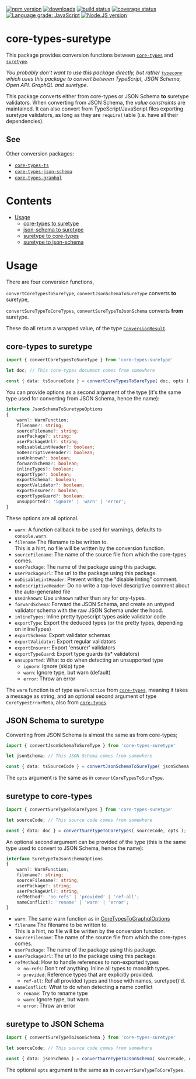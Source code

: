 [![npm version][npm-image]][npm-url]
[![downloads][downloads-image]][npm-url]
[![build status][build-image]][build-url]
[![coverage status][coverage-image]][coverage-url]
[![Language grade: JavaScript][lgtm-image]][lgtm-url]
[![Node.JS version][node-version]][node-url]


# core-types-suretype

This package provides conversion functions between [`core-types`][core-types-github-url] and [`suretype`][suretype-github-url].

*You probably don't want to use this package directly, but rather [`typeconv`][typeconv-github-url] which uses this package to convert between TypeScript, JSON Schema, Open API. GraphQL and suretype.*

This package converts either from core-types or JSON Schema **to** suretype validators. When converting from JSON Schema, the *value constraints* are maintained. It can also convert from TypeScript/JavaScript files exporting suretype validators, as long as they are `require()`able (i.e. have all their dependencies).


## See

Other conversion packages:
 * [`core-types-ts`][core-types-ts-github-url]
 * [`core-types-json-schema`][core-types-json-schema-github-url]
 * [`core-types-graphql`][core-types-graphql-github-url]


# Contents

 * [Usage](#usage)
   * [core-types to suretype](#core-types-to-suretype)
   * [json-schema to suretype](#json-schema-to-suretype)
   * [suretype to core-types](#suretype-to-core-types)
   * [suretype to json-schema](#suretype-to-json-schema)


# Usage

There are four conversion functions,

`convertCoreTypesToSureType`, `convertJsonSchemaToSureType` converts **to** suretype,

`convertSureTypeToCoreTypes`, `convertSureTypeToJsonSchema` converts **from** suretype.

These do all return a wrapped value, of the type [`ConversionResult`](https://github.com/grantila/core-types#conversion).


## core-types to suretype

```ts
import { convertCoreTypesToSureType } from 'core-types-suretype'

let doc; // This core-types document comes from somewhere

const { data: tsSourceCode } = convertCoreTypesToSureType( doc, opts );
```

You can provide options as a second argument of the type (it's the same type used for converting from JSON Schema, hence the name):

```ts
interface JsonSchemaToSuretypeOptions
{
	warn?: WarnFunction;
	filename?: string;
	sourceFilename?: string;
	userPackage?: string;
	userPackageUrl?: string;
	noDisableLintHeader?: boolean;
	noDescriptiveHeader?: boolean;
	useUnknown?: boolean;
	forwardSchema?: boolean;
	inlineTypes?: boolean;
	exportType?: boolean;
	exportSchema?: boolean;
	exportValidator?: boolean;
	exportEnsurer?: boolean;
	exportTypeGuard?: boolean;
	unsupported?: 'ignore' | 'warn' | 'error';
}
```

These options are all optional.

 * `warn`: A function callback to be used for warnings, defaults to `console.warn`.
 * `filename` The filename to be written to.<br />This is a hint, no file will be written by the conversion function.
 * `sourceFilename`: The name of the source file from which the core-types comes.
 * `userPackage`: The name of the package using this package.
 * `userPackageUrl`: The url to the package using this package.
 * `noDisableLintHeader`: Prevent writing the "disable linting" comment.
 * `noDescriptiveHeader`: Do no write a top-level descriptive comment about the auto-generated file
 * `useUnknown`: Use `unknown` rather than `any` for *any*-types.
 * `forwardSchema`: Forward the JSON Schema, and create an untyped validator schema with the raw JSON Schema under the hood.
 * `inlineTypes`: Inline pretty typescript types aside validator code
 * `exportType`: Export the deduced types (or the pretty types, depending on inlineTypes)
 * `exportSchema`: Export validator schemas
 * `exportValidator`: Export regular validators
 * `exportEnsurer`: Export 'ensurer' validators
 * `exportTypeGuard`: Export type guards (is* validators)
 * `unsupported`: What to do when detecting an unsupported type
   * `ignore`: Ignore (skip) type
   * `warn`: Ignore type, but warn (default)
   * `error`: Throw an error

The `warn` function is of type `WarnFunction` from [`core-types`][core-types-github-url], meaning it takes a message as string, and an optional second argument of type `CoreTypesErrorMeta`, also from [`core-types`][core-types-github-url].


## JSON Schema to suretype

Converting from JSON Schema is almost the same as from core-types;

```ts
import { convertJsonSchemaToSureType } from 'core-types-suretype'

let jsonSchema; // This JSON Schema comes from somewhere

const { data: tsSourceCode } = convertJsonSchemaToSureType( jsonSchema, opts );
```

The `opts` argument is the same as in `convertCoreTypesToSureType`.


## suretype to core-types

```ts
import { convertSureTypeToCoreTypes } from 'core-types-suretype'

let sourceCode; // This source code comes from somewhere

const { data: doc } = convertSureTypeToCoreTypes( sourceCode, opts );
```

An optional second argument can be provided of the type (this is the same type used to convert to JSON Schema, hence the name):

```ts
interface SuretypeToJsonSchemaOptions
{
	warn?: WarnFunction;
	filename?: string;
	sourceFilename?: string;
	userPackage?: string;
	userPackageUrl?: string;
	refMethod?: 'no-refs' | 'provided' | 'ref-all';
	nameConflict?: 'rename' | 'warn' | 'error';
}
```

 * `warn`: The same warn function as in [CoreTypesToGraphqlOptions](#core-types-to-graphql)
 * `filename` The filename to be written to.<br />This is a hint, no file will be written by the conversion function.
 * `sourceFilename`: The name of the source file from which the core-types comes.
 * `userPackage`: The name of the package using this package.
 * `userPackageUrl`: The url to the package using this package.
 * `refMethod`: How to handle references to non-exported types
   * `no-refs`: Don't ref anything. Inline all types to monolith types.
   * `provided`: Reference types that are explicitly provided.
   * `ref-all`: Ref all provided types and those with names, suretype()'d.
 * `nameConflict`: What to do when detecting a name conflict
   * `rename`: Try to rename type
   * `warn`: Ignore type, but warn
   * `error`: Throw an error


## suretype to JSON Schema

```ts
import { convertSureTypeToJsonSchema } from 'core-types-suretype'

let sourceCode; // This source code comes from somewhere

const { data: jsonSchema } = convertSureTypeToJsonSchema( sourceCode, opts );
```

The optional `opts` argument is the same as in `convertSureTypeToCoreTypes`.



[npm-image]: https://img.shields.io/npm/v/core-types-suretype.svg
[npm-url]: https://npmjs.org/package/core-types-suretype
[downloads-image]: https://img.shields.io/npm/dm/core-types-suretype.svg
[build-image]: https://img.shields.io/github/workflow/status/grantila/core-types-suretype/Master.svg
[build-url]: https://github.com/grantila/core-types-suretype/actions?query=workflow%3AMaster
[coverage-image]: https://coveralls.io/repos/github/grantila/core-types-suretype/badge.svg?branch=master
[coverage-url]: https://coveralls.io/github/grantila/core-types-suretype?branch=master
[lgtm-image]: https://img.shields.io/lgtm/grade/javascript/g/grantila/core-types-suretype.svg?logo=lgtm&logoWidth=18
[lgtm-url]: https://lgtm.com/projects/g/grantila/core-types-suretype/context:javascript
[node-version]: https://img.shields.io/node/v/core-types-suretype
[node-url]: https://nodejs.org/en/

[suretype-github-url]: https://github.com/grantila/suretype
[typeconv-github-url]: https://github.com/grantila/typeconv
[core-types-github-url]: https://github.com/grantila/core-types
[core-types-ts-github-url]: https://github.com/grantila/core-types-ts
[core-types-graphql-github-url]: https://github.com/grantila/core-types-graphql
[core-types-json-schema-github-url]: https://github.com/grantila/core-types-json-schema
